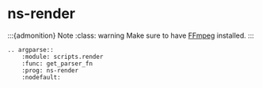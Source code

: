 # ns-render

:::{admonition} Note
:class: warning
Make sure to have [FFmpeg](https://ffmpeg.org/download.html) installed.
:::

```{eval-rst}
.. argparse::
    :module: scripts.render
    :func: get_parser_fn
    :prog: ns-render
    :nodefault:
```
